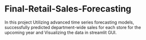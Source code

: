 # Final-Retail-Sales-Forecasting
In this project Utilizing advanced time series forecasting models, successfully predicted department-wide sales for each store for the upcoming year and Visualizing the data in streamlit GUI.
